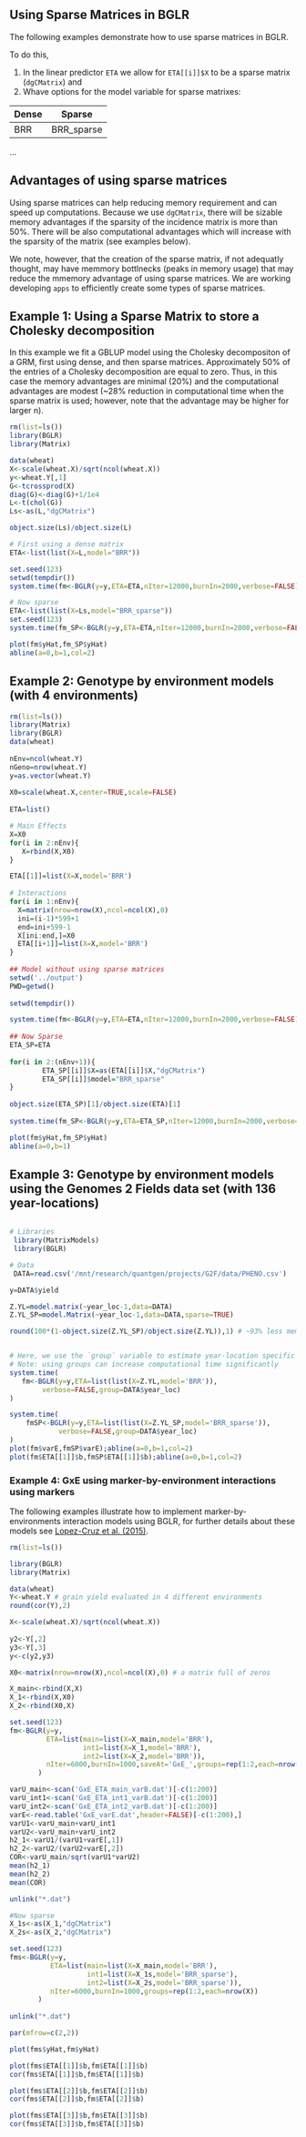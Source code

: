 ## Using Sparse Matrices in BGLR

The following examples demonstrate how to use sparse matrices in BGLR. 

To do this, 
 1) In the linear predictor `ETA` we allow for `ETA[[i]]$X` to be a sparse matrix (`dgCMatrix`) and
 2) Whave options for the model variable for sparse matrixes:



| Dense    | Sparse |
| -------- | ------- |
| BRR  | BRR_sparse  |
...

## Advantages of using sparse matrices

Using sparse matrices can help reducing memory requirement and can speed up computations. Because we use `dgCMatrix`, 
there will be sizable memory advantages if the sparsity of the incidence matrix is more than 50%. There will be 
also computational advantages which will increase with the sparsity of the matrix (see examples below).

We note, however, that the creation of the sparse matrix, if not adequatly thought, 
may have memmory bottlnecks (peaks in memory usage) that may reduce the mmemory 
advantage of using sparse matrices. We are working developing `apps` to 
efficiently create some types of sparse matrices.

## Example 1: Using a Sparse Matrix to store a Cholesky decomposition

In this example we fit a GBLUP model using the Cholesky decompositon of a GRM, 
first using dense, and then sparse matrices. Approximately 50% of the entries 
of a Cholesky decomposition are equal to zero. Thus, in this case the memory advantages 
are minimal (20%) and the computational advantages are modest 
(~28% reduction in computational time when the sparse matrix is used; 
however, note that the advantage may be higher for larger n).
  
```r
rm(list=ls())
library(BGLR)
library(Matrix)

data(wheat)
X<-scale(wheat.X)/sqrt(ncol(wheat.X))
y<-wheat.Y[,1]
G<-tcrossprod(X)
diag(G)<-diag(G)+1/1e4
L<-t(chol(G))
Ls<-as(L,"dgCMatrix")

object.size(Ls)/object.size(L)

# First using a dense matrix
ETA<-list(list(X=L,model="BRR"))

set.seed(123)
setwd(tempdir())
system.time(fm<-BGLR(y=y,ETA=ETA,nIter=12000,burnIn=2000,verbose=FALSE))

# Now sparse
ETA<-list(list(X=Ls,model="BRR_sparse"))
set.seed(123)
system.time(fm_SP<-BGLR(y=y,ETA=ETA,nIter=12000,burnIn=2000,verbose=FALSE))

plot(fm$yHat,fm_SP$yHat)
abline(a=0,b=1,col=2)
```

## Example 2: Genotype by environment models (with 4 environments)

```r
rm(list=ls())
library(Matrix)
library(BGLR)
data(wheat)
 
nEnv=ncol(wheat.Y)
nGeno=nrow(wheat.Y)
y=as.vector(wheat.Y)
 
X0=scale(wheat.X,center=TRUE,scale=FALSE)
 
ETA=list()

# Main Effects
X=X0
for(i in 2:nEnv){
   X=rbind(X,X0)
}

ETA[[1]]=list(X=X,model='BRR')
 
# Interactions
for(i in 1:nEnv){
  X=matrix(nrow=nrow(X),ncol=ncol(X),0)
  ini=(i-1)*599+1
  end=ini+599-1
  X[ini:end,]=X0
  ETA[[i+1]]=list(X=X,model='BRR')
}
 
## Model without using sparse matrices
setwd('../output')
PWD=getwd()
 
setwd(tempdir())

system.time(fm<-BGLR(y=y,ETA=ETA,nIter=12000,burnIn=2000,verbose=FALSE))
 
## Now Sparse
ETA_SP=ETA
 
for(i in 2:(nEnv+1)){
        ETA_SP[[i]]$X=as(ETA[[i]]$X,"dgCMatrix")
        ETA_SP[[i]]$model="BRR_sparse"
}
 
object.size(ETA_SP)[1]/object.size(ETA)[1]
 
system.time(fm_SP<-BGLR(y=y,ETA=ETA_SP,nIter=12000,burnIn=2000,verbose=FALSE))

plot(fm$yHat,fm_SP$yHat)
abline(a=0,b=1)

```

## Example 3: Genotype by environment models using the Genomes 2 Fields data set (with 136 year-locations) 

```r

# Libraries
 library(MatrixModels)
 library(BGLR)

# Data
 DATA=read.csv('/mnt/research/quantgen/projects/G2F/data/PHENO.csv')

y=DATA$yield

Z.YL=model.matrix(~year_loc-1,data=DATA)
Z.YL_SP=model.Matrix(~year_loc-1,data=DATA,sparse=TRUE)

round(100*(1-object.size(Z.YL_SP)/object.size(Z.YL)),1) # ~93% less memmory


# Here, we use the `group` variable to estimate year-location specific error variances
# Note: using groups can increase computational time significantly
system.time(
   fm<-BGLR(y=y,ETA=list(list(X=Z.YL,model='BRR')),
		verbose=FALSE,group=DATA$year_loc)
)

system.time(
	fmSP<-BGLR(y=y,ETA=list(list(X=Z.YL_SP,model='BRR_sparse')),
			verbose=FALSE,group=DATA$year_loc)
)
plot(fm$varE,fmSP$varE);abline(a=0,b=1,col=2)
plot(fm$ETA[[1]]$b,fmSP$ETA[[1]]$b);abline(a=0,b=1,col=2)

```

### Example 4: GxE using marker-by-environment interactions using markers

The following examples illustrate how to implement marker-by-environments interaction models using BGLR, 
for further details about these models see [Lopez-Cruz et al. (2015)](https://doi.org/10.1534/g3.114.016097).

``` R
rm(list=ls())

library(BGLR)
library(Matrix)

data(wheat)
Y<-wheat.Y # grain yield evaluated in 4 different environments
round(cor(Y),2)

X<-scale(wheat.X)/sqrt(ncol(wheat.X))
 
y2<-Y[,2]
y3<-Y[,3]
y<-c(y2,y3)

X0<-matrix(nrow=nrow(X),ncol=ncol(X),0) # a matrix full of zeros

X_main<-rbind(X,X)
X_1<-rbind(X,X0)
X_2<-rbind(X0,X)

set.seed(123)
fm<-BGLR(y=y,
         ETA=list(main=list(X=X_main,model='BRR'),
                  int1=list(X=X_1,model='BRR'),
                  int2=list(X=X_2,model='BRR')),
	     nIter=6000,burnIn=1000,saveAt='GxE_',groups=rep(1:2,each=nrow(X))
	   )

varU_main<-scan('GxE_ETA_main_varB.dat')[-c(1:200)]
varU_int1<-scan('GxE_ETA_int1_varB.dat')[-c(1:200)]
varU_int2<-scan('GxE_ETA_int2_varB.dat')[-c(1:200)]
varE<-read.table('GxE_varE.dat',header=FALSE)[-c(1:200),]
varU1<-varU_main+varU_int1
varU2<-varU_main+varU_int2
h2_1<-varU1/(varU1+varE[,1])
h2_2<-varU2/(varU2+varE[,2])
COR<-varU_main/sqrt(varU1*varU2)
mean(h2_1)
mean(h2_2)
mean(COR)

unlink("*.dat")

#Now sparse
X_1s<-as(X_1,"dgCMatrix")
X_2s<-as(X_2,"dgCMatrix")

set.seed(123)
fms<-BGLR(y=y,
          ETA=list(main=list(X=X_main,model='BRR'),
                   int1=list(X=X_1s,model='BRR_sparse'),
                   int2=list(X=X_2s,model='BRR_sparse')),
	      nIter=6000,burnIn=1000,groups=rep(1:2,each=nrow(X))
	   )
	   
unlink("*.dat")

par(mfrow=c(2,2))

plot(fms$yHat,fm$yHat)

plot(fms$ETA[[1]]$b,fm$ETA[[1]]$b)
cor(fms$ETA[[1]]$b,fm$ETA[[1]]$b)

plot(fms$ETA[[2]]$b,fm$ETA[[2]]$b)
cor(fms$ETA[[2]]$b,fm$ETA[[2]]$b)

plot(fms$ETA[[3]]$b,fm$ETA[[3]]$b)
cor(fms$ETA[[3]]$b,fm$ETA[[3]]$b)

```

